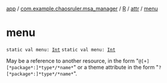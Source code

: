 [app](../../../index.md) / [com.example.chaosruler.msa_manager](../../index.md) / [R](../index.md) / [attr](index.md) / [menu](.)

# menu

`static val menu: `[`Int`](https://kotlinlang.org/api/latest/jvm/stdlib/kotlin/-int/index.html)
`static val menu: `[`Int`](https://kotlinlang.org/api/latest/jvm/stdlib/kotlin/-int/index.html)

May be a reference to another resource, in the form "`@[+][*package*:]*type*/*name*`" or a theme attribute in the form "`?[*package*:]*type*/*name*`".

